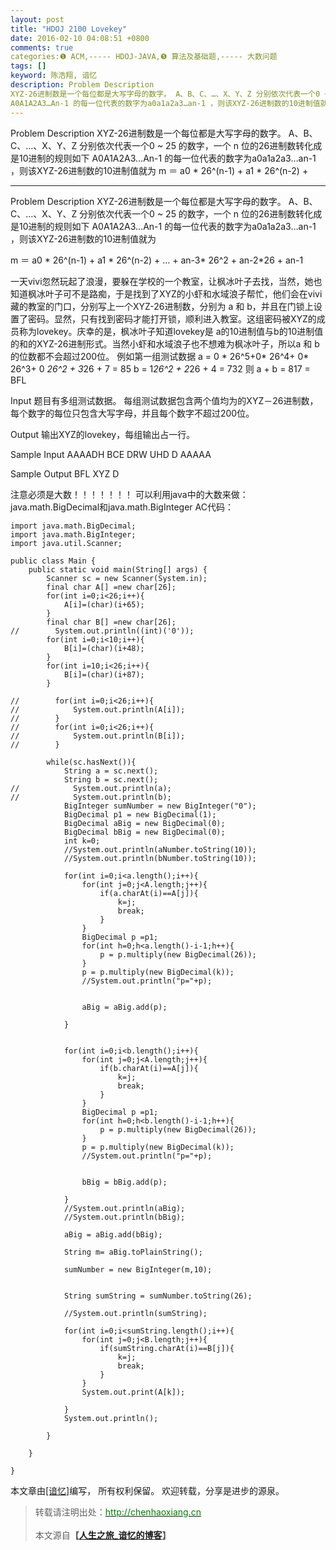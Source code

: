 ```yaml
---
layout: post
title: "HDOJ 2100 Lovekey"
date: 2016-02-10 04:08:51 +0800
comments: true
categories:❶ ACM,----- HDOJ-JAVA,❺ 算法及基础题,----- 大数问题
tags: []
keyword: 陈浩翔, 谙忆
description: Problem Description 
XYZ-26进制数是一个每位都是大写字母的数字。 A、B、C、…、X、Y、Z 分别依次代表一个0 ~ 25 的数字，一个 n 位的26进制数转化成是10进制的规则如下 
A0A1A2A3…An-1 的每一位代表的数字为a0a1a2a3…an-1 ，则该XYZ-26进制数的10进制值就为 m ＝ a0 * 26^(n-1) + a1 * 26^(n-2) + 
---
```



Problem Description 
XYZ-26进制数是一个每位都是大写字母的数字。 A、B、C、…、X、Y、Z 分别依次代表一个0 ~ 25 的数字，一个 n 位的26进制数转化成是10进制的规则如下 
A0A1A2A3…An-1 的每一位代表的数字为a0a1a2a3…an-1 ，则该XYZ-26进制数的10进制值就为 m ＝ a0 * 26^(n-1) + a1 * 26^(n-2) +
<!-- more -->
----------

Problem Description
XYZ-26进制数是一个每位都是大写字母的数字。 A、B、C、…、X、Y、Z 分别依次代表一个0 ~ 25 的数字，一个 n 位的26进制数转化成是10进制的规则如下
A0A1A2A3…An-1 的每一位代表的数字为a0a1a2a3…an-1 ，则该XYZ-26进制数的10进制值就为 

m ＝ a0 * 26^(n-1) + a1 * 26^(n-2) + … + an-3* 26^2 + an-2*26 + an-1 

一天vivi忽然玩起了浪漫，要躲在学校的一个教室，让枫冰叶子去找，当然，她也知道枫冰叶子可不是路痴，于是找到了XYZ的小虾和水域浪子帮忙，他们会在vivi藏的教室的门口，分别写上一个XYZ-26进制数，分别为 a 和 b，并且在门锁上设置了密码。显然，只有找到密码才能打开锁，顺利进入教室。这组密码被XYZ的成员称为lovekey。庆幸的是，枫冰叶子知道lovekey是 a的10进制值与b的10进制值的和的XYZ-26进制形式。当然小虾和水域浪子也不想难为枫冰叶子，所以a 和 b 的位数都不会超过200位。
例如第一组测试数据 
a = 0 * 26^5+0* 26^4+ 0* 26^3+ 0 *26^2 + 3*26 + 7 = 85
b = 1*26^2 + 2*26 + 4 = 732
则 a + b = 817 = BFL
 

Input
题目有多组测试数据。
每组测试数据包含两个值均为的XYZ－26进制数，每个数字的每位只包含大写字母，并且每个数字不超过200位。
 

Output
输出XYZ的lovekey，每组输出占一行。
 

Sample Input
AAAADH  BCE
DRW  UHD
D  AAAAA
 

Sample Output
BFL
XYZ
D


注意必须是大数！！！！！！！
可以利用java中的大数来做：
java.math.BigDecimal和java.math.BigInteger
AC代码：

```
import java.math.BigDecimal;
import java.math.BigInteger;
import java.util.Scanner;

public class Main {
    public static void main(String[] args) {
        Scanner sc = new Scanner(System.in);
        final char A[] =new char[26];
        for(int i=0;i<26;i++){
            A[i]=(char)(i+65);
        }
        final char B[] =new char[26];
//        System.out.println((int)('0'));
        for(int i=0;i<10;i++){
            B[i]=(char)(i+48);
        }
        for(int i=10;i<26;i++){
            B[i]=(char)(i+87);
        }
        
//        for(int i=0;i<26;i++){
//            System.out.println(A[i]);
//        }
//        for(int i=0;i<26;i++){
//            System.out.println(B[i]);
//        }
        
        while(sc.hasNext()){
            String a = sc.next();
            String b = sc.next();
//            System.out.println(a);
//            System.out.println(b);
            BigInteger sumNumber = new BigInteger("0");
            BigDecimal p1 = new BigDecimal(1);
            BigDecimal aBig = new BigDecimal(0);
            BigDecimal bBig = new BigDecimal(0);
            int k=0;
            //System.out.println(aNumber.toString(10));
            //System.out.println(bNumber.toString(10));
            
            for(int i=0;i<a.length();i++){
                for(int j=0;j<A.length;j++){
                    if(a.charAt(i)==A[j]){
                        k=j;
                        break;
                    }
                }
                BigDecimal p =p1;
                for(int h=0;h<a.length()-i-1;h++){
                    p = p.multiply(new BigDecimal(26));
                }
                p = p.multiply(new BigDecimal(k));
                //System.out.println("p="+p);
                
                
                aBig = aBig.add(p);
                
            }
            
            
            for(int i=0;i<b.length();i++){
                for(int j=0;j<A.length;j++){
                    if(b.charAt(i)==A[j]){
                        k=j;
                        break;
                    }
                }
                BigDecimal p =p1;
                for(int h=0;h<b.length()-i-1;h++){
                    p = p.multiply(new BigDecimal(26));
                }
                p = p.multiply(new BigDecimal(k));
                //System.out.println("p="+p);
                
                
                bBig = bBig.add(p);
                
            }
            //System.out.println(aBig);
            //System.out.println(bBig);
            
            aBig = aBig.add(bBig);
            
            String m= aBig.toPlainString();
            
            sumNumber = new BigInteger(m,10);
            
            
            String sumString = sumNumber.toString(26);
            
            //System.out.println(sumString);
            
            for(int i=0;i<sumString.length();i++){
                for(int j=0;j<B.length;j++){
                    if(sumString.charAt(i)==B[j]){
                        k=j;
                        break;
                    }
                }
                System.out.print(A[k]);
                
            }
            System.out.println();
            
        }
        
    }

}

```

本文章由<a href="http://chenhaoxiang.cn/">[谙忆]</a>编写， 所有权利保留。 
欢迎转载，分享是进步的源泉。
<blockquote cite='陈浩翔'>
<p background-color='#D3D3D3'>转载请注明出处：<a href='http://chenhaoxiang.cn'><font color="green">http://chenhaoxiang.cn</font></a><br><br>
本文源自<strong>【<a href='http://chenhaoxiang.cn' target='_blank'>人生之旅_谙忆的博客</a>】</strong></p>
</blockquote>
